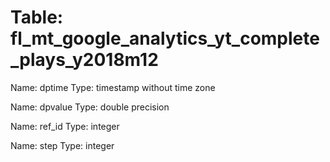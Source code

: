 Table: fl_mt_google_analytics_yt_complete_plays_y2018m12
========================================================

Name: dptime
Type: timestamp without time zone

Name: dpvalue
Type: double precision

Name: ref_id
Type: integer

Name: step
Type: integer

